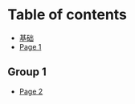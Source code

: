 # Table of contents

* [基础](README.md)
* [Page 1](page-1.md)

## Group 1

* [Page 2](group-1/page-2.md)
